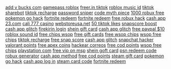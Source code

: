 <a href="https://lookerstudio.google.com/reporting/e0b638ab-d7f9-4231-9a79-a80cee6252f2/page/DjD">add v bucks com</a>
<a href="https://lookerstudio.google.com/reporting/24b6048a-4ede-4288-8d78-69a41be9184a/page/DjD">gamepass roblox</a>
<a href="https://lookerstudio.google.com/s/sOiw0DabjfA">freer.in tiktok</a>
<a href="https://lookerstudio.google.com/reporting/506d18e5-29d3-4cad-b8b7-6b79bcfcab4f/page/DjD">roblox music id</a>
<a href="https://lookerstudio.google.com/reporting/404831c2-caf0-4c9b-85dc-91b513940806/page/DjD">tiktok sharebot</a>
<a href="https://lookerstudio.google.com/reporting/45a59aa6-0a56-40f8-96cd-abee0c262762/page/KA2AD">tiktok recharge</a>
<a href="https://lookerstudio.google.com/reporting/dc2c820a-4693-4a58-a998-596a9feff48a/page/DjD">password sniper</a>
<a href="https://lookerstudio.google.com/reporting/5d82198b-355b-47eb-a5b2-1a760ace9dab/page/OKW9C">code myth piece</a>
<a href="https://lookerstudio.google.com/reporting/aae99da9-c1b0-4776-a3be-6d23b9b489db/page/DjD">1000 robux free</a>
<a href="https://lookerstudio.google.com/reporting/2599a23e-37a8-433e-879a-b9c043f4d40c/page/DjD">pokemon go hack</a>
<a href="https://lookerstudio.google.com/reporting/07bd4494-adb0-4177-a7dd-6dc3d4a38dda?s=vGeVlEWoQjc">fortnite redeem</a>
<a href="https://lookerstudio.google.com/reporting/7a74767f-42d4-4464-90f0-efa86dd2186b/page/DjD">fortnite redeem</a>
<a href="https://lookerstudio.google.com/reporting/03ae120d-fc3d-4c13-a4f0-c78db97b2dda/page/0mTDD">free robux hack</a>
<a href="https://lookerstudio.google.com/reporting/21969c47-c4aa-4d86-b5ae-942803178e57/page/WWnED">cash app 23.com</a>
<a href="https://lookerstudio.google.com/reporting/19250798-0915-4caf-b1aa-8453567d4e1e/page/ACqDD">cali 777 casino</a>
<a href="https://lookerstudio.google.com/reporting/70f1deae-7336-4ef4-88cf-796fd6dcb57b/page/kTgDD">webstoreusa.net</a>
<a href="https://lookerstudio.google.com/reporting/5e730768-51c4-4160-8dc5-7e9f5e53352e/page/BEgDD">50 tiktok likes</a>
<a href="https://lookerstudio.google.com/reporting/4a3a7d62-a636-4718-9054-36817f52dfe6/page/PIgDD">snapscore boost</a>
<a href="https://lookerstudio.google.com/reporting/6ec1aba9-2ec8-461d-be06-7ae1b3763933/page/YWnED">cash app glitch</a>
<a href="https://lookerstudio.google.com/reporting/77d347d5-d129-45cb-a2d2-ba5479dda2b8/page/M01AD">firekirin login</a>
<a href="https://lookerstudio.google.com/reporting/480c50e2-8336-4730-bcfd-1ee4c1af8a1f/page/BexCD">shein gift card</a>
<a href="https://lookerstudio.google.com/reporting/59f10a10-00b3-4bff-8b47-eb5b04c08b88/page/DjD">cash app glitch</a>
<a href="https://lookerstudio.google.com/reporting/75e29ba2-bbe0-474c-96a1-a7656605ac69/page/nhoDD">free paypal $10</a>
<a href="https://lookerstudio.google.com/reporting/680c1f0d-00ae-4cf5-a191-23a945705746/page/DjD">roblox sound id</a>
<a href="https://lookerstudio.google.com/reporting/9149507b-4739-4a00-8fb0-c4ad4f36ff7a/page/YmhED">free chips wsop</a>
<a href="https://lookerstudio.google.com/reporting/7ade2228-df6e-4473-9c82-b036f9d723de/page/ZhoDD">free gift cards</a>
<a href="https://lookerstudio.google.com/reporting/9149507b-4739-4a00-8fb0-c4ad4f36ff7a/page/YmhED">free wsop chips</a>
<a href="https://lookerstudio.google.com/reporting/9149507b-4739-4a00-8fb0-c4ad4f36ff7a/page/YmhED">wsop free chips</a>
<a href="https://lookerstudio.google.com/reporting/3e3b8af6-6018-4988-acc5-fba180fb0716/page/KA2AD">tiktok recharge</a>
<a href="https://lookerstudio.google.com/reporting/995353cc-941d-447d-826f-153202d3f017/page/PIgDD">free snap score</a>
<a href="https://lookerstudio.google.com/reporting/64cfdb0e-b90f-4275-8304-410ca41ada33/page/hloDD">cash app glitch</a>
<a href="https://lookerstudio.google.com/reporting/630b7b46-a110-4ba1-b6c9-0e54f468e6ea/page/CvCDD">snapchat hacker</a>
<a href="https://lookerstudio.google.com/reporting/af361d5b-00ac-450d-806e-d405058bfb91/page/YoTDD">valorant points</a>
<a href="https://lookerstudio.google.com/reporting/17522657-92c2-4ae3-b47a-9383f3ac9908/page/rpSDD">free apex coins</a>
<a href="https://lookerstudio.google.com/reporting/37e7468b-d6e6-4c01-8acb-2a22d11da304/page/DjD">hackear correos</a>
<a href="https://lookerstudio.google.com/u/0/reporting/42692605-b324-480d-aff8-3bf854a95863/page/zB3DD">free cod points</a>
<a href="https://lookerstudio.google.com/reporting/d3bc7894-7991-42c5-b6af-3fee87f50f2a/page/MihED">wsop free chips</a>
<a href="https://lookerstudio.google.com/reporting/1c983e82-20c2-46d9-9e35-85679bff7dc8/page/u1GED">playstation com</a>
<a href="https://lookerstudio.google.com/reporting/e8bb0a51-3b7f-4b90-81c7-2376c4c5f47a/page/DjD">free vip on msp</a>
<a href="https://lookerstudio.google.com/reporting/480c50e2-8336-4730-bcfd-1ee4c1af8a1f/page/BexCD">shein goft card</a>
<a href="https://lookerstudio.google.com/reporting/abf506c0-e938-48a2-94e7-fc23c08ec350/page/98GED">psn redeem code</a>
<a href="https://lookerstudio.google.com/reporting/559b871f-1005-460b-93e8-c928d906177f/page/t1nDD">robux generator</a>
<a href="https://lookerstudio.google.com/reporting/6c3fff95-9db9-4fbe-9605-2df4b49362cd/page/afnED">cash app method</a>
<a href="https://lookerstudio.google.com/reporting/797c3b5a-0835-4a54-b04b-ce6edcc1c0f2/page/2BqDD">free cod points</a>
<a href="https://lookerstudio.google.com/reporting/33d0f76b-0ad1-45e0-9b70-f5e5ac61d3be/page/DjD">steam gift card</a>
<a href="https://lookerstudio.google.com/reporting/23bd1f9f-8103-4592-ab8d-b65d41b7434b/page/DjD">pokemon go hack</a>
<a href="https://lookerstudio.google.com/reporting/d74bd9af-e4d6-4180-b2aa-77613fb85ef7/page/T51AD">cash app log in</a>
<a href="https://lookerstudio.google.com/reporting/e735fb0e-b6de-4ace-88f5-883f448e1f19/page/DjD">steam card code</a>
<a href="https://lookerstudio.google.com/reporting/827f1d8a-7119-465b-a904-7ca2645a6925/page/DjD">fortnite redeem</a>
